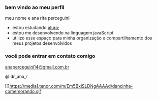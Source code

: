 ### bem vindo ao meu perfil

meu nome e ana rita perceguini

- estou estudando [ alura;](https://www.alura.com.br)
- estou me desenvolvendo na linguagem javaScript
- utilizo esse espaço para minha organização e compartilhamento dos meus projetos desenvolvidos

### você pode entrar em contato comigo

anaperceguini14@gmail.com.br

@ dr_ana_r

![]https://media1.tenor.com/m/Em5BxiSLDNgAAAAd/dancinha-comemorando.gif

